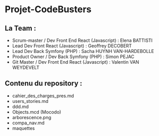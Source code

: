 # Projet-CodeBusters

## La Team :

- Scrum-master / Dev Front End React (Javascript) : Elena BATTISTI
- Lead Dev Front React (Javascript) : Geoffrey DECOBERT
- Lead Dev Back Symfony (PHP) : Sacha HUYNH VAN-HARDEBOLLE
- Product Owner / Dev Back Symfony (PHP) : Simon PEJAC
- Git Master / Dev Front End React (Javascript) : Valentin VAN WEYDEVELT

## Contenu du repository : 

- cahier_des_charges_pres.md
- users_stories.md
- ddd.md
- Objects.mcd (Mocodo)
- arborescence.png
- compa_nav.md
- maquettes
